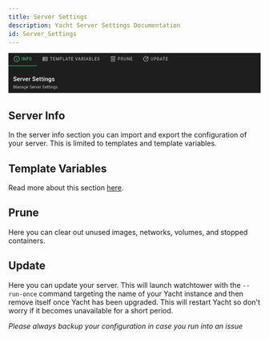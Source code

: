 ```yaml
---
title: Server Settings
description: Yacht Server Settings Documentation
id: Server_Settings
---
```

![Server Settings Page](Images/Yacht-ServerSettings.png)

## Server Info
In the server info section you can import and export the configuration of your server. This is limited to templates and template variables.

## Template Variables
Read more about this section [here](../Templates/variables.md).

## Prune
Here you can clear out unused images, networks, volumes, and stopped containers.

## Update
Here you can update your server. This will launch watchtower with the `--run-once` command targeting the name of your Yacht instance and then remove itself once Yacht has been upgraded. This will restart Yacht so don't worry if it becomes unavailable for a short period.

*Please always backup your configuration in case you run into an issue*